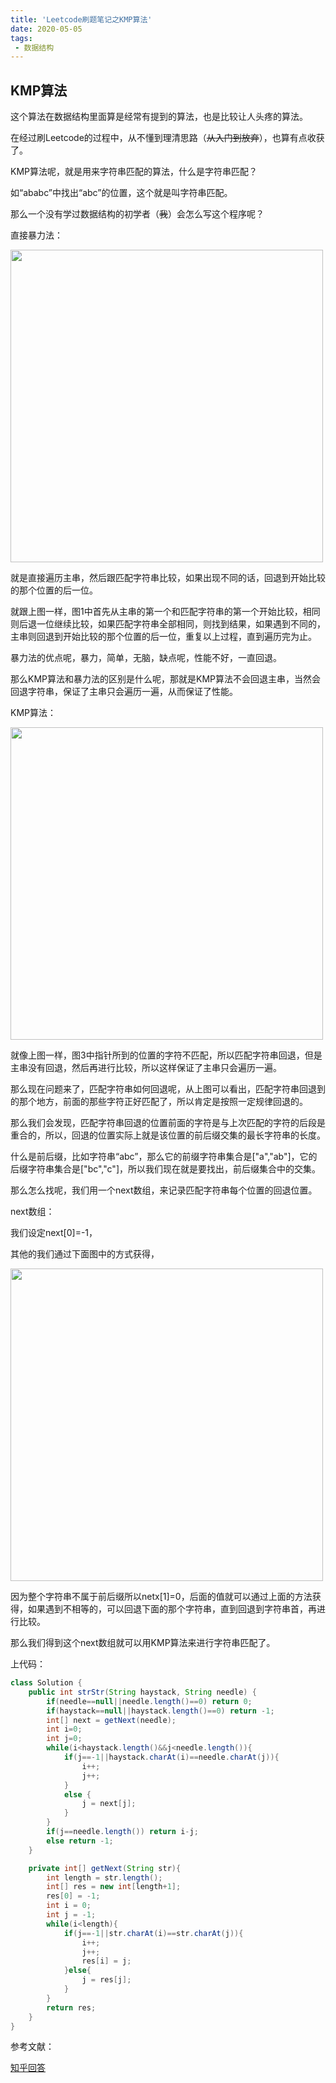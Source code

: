 ```yaml
---
title: 'Leetcode刷题笔记之KMP算法'
date: 2020-05-05
tags:
 - 数据结构
---
```


## KMP算法

这个算法在数据结构里面算是经常有提到的算法，也是比较让人头疼的算法。

在经过刷Leetcode的过程中，从不懂到理清思路（~~从入门到放弃~~），也算有点收获了。

KMP算法呢，就是用来字符串匹配的算法，什么是字符串匹配？

如“ababc”中找出“abc”的位置，这个就是叫字符串匹配。

那么一个没有学过数据结构的初学者（~~我~~）会怎么写这个程序呢？

直接暴力法：

<img src="https://user-images.githubusercontent.com/38825758/81059511-1cdada00-8f03-11ea-8680-9c9d116e9c10.png" width="500px">

就是直接遍历主串，然后跟匹配字符串比较，如果出现不同的话，回退到开始比较的那个位置的后一位。

就跟上图一样，图1中首先从主串的第一个和匹配字符串的第一个开始比较，相同则后退一位继续比较，如果匹配字符串全部相同，则找到结果，如果遇到不同的，主串则回退到开始比较的那个位置的后一位，重复以上过程，直到遍历完为止。

暴力法的优点呢，暴力，简单，无脑，缺点呢，性能不好，一直回退。

那么KMP算法和暴力法的区别是什么呢，那就是KMP算法不会回退主串，当然会回退字符串，保证了主串只会遍历一遍，从而保证了性能。

KMP算法：

<img src="https://user-images.githubusercontent.com/38825758/81062604-ddaf8780-8f08-11ea-9c92-f648ad85be39.png" width="500px">

就像上图一样，图3中指针所到的位置的字符不匹配，所以匹配字符串回退，但是主串没有回退，然后再进行比较，所以这样保证了主串只会遍历一遍。

那么现在问题来了，匹配字符串如何回退呢，从上图可以看出，匹配字符串回退到的那个地方，前面的那些字符正好匹配了，所以肯定是按照一定规律回退的。

那么我们会发现，匹配字符串回退的位置前面的字符是与上次匹配的字符的后段是重合的，所以，回退的位置实际上就是该位置的前后缀交集的最长字符串的长度。

什么是前后缀，比如字符串“abc”，那么它的前缀字符串集合是["a","ab"]，它的后缀字符串集合是["bc","c"]，所以我们现在就是要找出，前后缀集合中的交集。

那么怎么找呢，我们用一个next数组，来记录匹配字符串每个位置的回退位置。

next数组：

我们设定next[0]=-1，

其他的我们通过下面图中的方式获得，

<img src="https://user-images.githubusercontent.com/38825758/81068668-51ef2880-8f13-11ea-8af6-4c50cdefd357.png" width="500px">

因为整个字符串不属于前后缀所以netx[1]=0，后面的值就可以通过上面的方法获得，如果遇到不相等的，可以回退下面的那个字符串，直到回退到字符串首，再进行比较。

那么我们得到这个next数组就可以用KMP算法来进行字符串匹配了。

上代码：

````java
class Solution {
    public int strStr(String haystack, String needle) {
        if(needle==null||needle.length()==0) return 0;
        if(haystack==null||haystack.length()==0) return -1;
        int[] next = getNext(needle);
        int i=0;
        int j=0;
        while(i<haystack.length()&&j<needle.length()){
            if(j==-1||haystack.charAt(i)==needle.charAt(j)){
                i++;
                j++;
            }
            else {
                j = next[j];
            }
        }
        if(j==needle.length()) return i-j;
        else return -1;
    }

    private int[] getNext(String str){
        int length = str.length();
        int[] res = new int[length+1];
        res[0] = -1;
        int i = 0;
        int j = -1;
        while(i<length){
            if(j==-1||str.charAt(i)==str.charAt(j)){
                i++;
                j++;
                res[i] = j;
            }else{
                j = res[j];
            }
        }
        return res;
    }
}
````

参考文献：

[知乎回答](https://www.zhihu.com/question/21923021/answer/281346746)